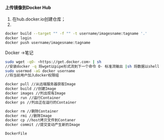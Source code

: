 #### 上传镜像到Docker Hub
1. 在hub.docker.io创建仓库；
2. 
``` sh
docker build --target "" -f "" -t username/imagesname:tagname '.'
docker login
docker push username/imagesname:tagname
```


Docker →笔记

```bash
sudo wget -qO- <https://get.docker.com> | sh
//安装docker -q 将wget以pipe形式流到下一个命令 O- 标准流输出 |sh 将数据以shell命令的形式运行
sudo usermod -aG docker username
//将当前用户加入docker权限组
```

```bash
docker pull //从远端服务器获取Image
docker build //创建Image
docker images //列出现有Image
docker run //运行Container
docker ps //列出正在运行的Container

docker rm //删除Container
docker rmi //删除Image
docker cp //host拷贝文件到Contaner
docker commit //提交变动产生新的Image
```

```bash
DockerFile
```